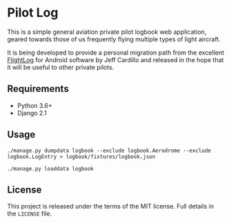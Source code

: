 # Pilot Log

This is a simple general aviation private pilot logbook web application, geared towards those of us frequently flying multiple types of light aircraft.

It is being developed to provide a personal migration path from the excellent [FlightLog](http://warbredstudios.com/flightlog/flightlog.html) for Android software by Jeff Cardillo and released in the hope that it will be useful to other private pilots.

## Requirements

* Python 3.6+
* Django 2.1

## Usage

```
./manage.py dumpdata logbook --exclude logbook.Aerodrome --exclude logbook.LogEntry > logbook/fixtures/logbook.json
```

```
./manage.py loaddata logbook
```

## License

This project is released under the terms of the MIT license. Full details in the `LICENSE` file.
